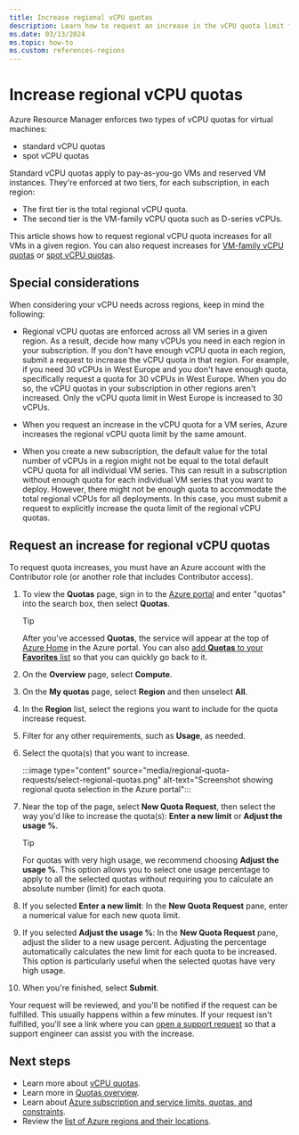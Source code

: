 ```yaml
---
title: Increase regional vCPU quotas
description: Learn how to request an increase in the vCPU quota limit for a region in the Azure portal.
ms.date: 03/13/2024
ms.topic: how-to
ms.custom: references-regions
---
```


# Increase regional vCPU quotas

Azure Resource Manager enforces two types of vCPU quotas for virtual machines:

- standard vCPU quotas
- spot vCPU quotas

Standard vCPU quotas apply to pay-as-you-go VMs and reserved VM instances. They're enforced at two tiers, for each subscription, in each region:

- The first tier is the total regional vCPU quota.
- The second tier is the VM-family vCPU quota such as D-series vCPUs.

This article shows how to request regional vCPU quota increases for all VMs in a given region. You can also request increases for [VM-family vCPU quotas](per-vm-quota-requests.md) or [spot vCPU quotas](spot-quota.md).

## Special considerations

When considering your vCPU needs across regions, keep in mind the following:

- Regional vCPU quotas are enforced across all VM series in a given region. As a result, decide how many vCPUs you need in each region in your subscription. If you don't have enough vCPU quota in each region, submit a request to increase the vCPU quota in that region. For example, if you need 30 vCPUs in West Europe and you don't have enough quota, specifically request a quota for 30 vCPUs in West Europe. When you do so, the vCPU quotas in your subscription in other regions aren't increased. Only the vCPU quota limit in West Europe is increased to 30 vCPUs.

- When you request an increase in the vCPU quota for a VM series, Azure increases the regional vCPU quota limit by the same amount.

- When you create a new subscription, the default value for the total number of vCPUs in a region might not be equal to the total default vCPU quota for all individual VM series. This can result in a subscription without enough quota for each individual VM series that you want to deploy. However, there might not be enough quota to accommodate the total regional vCPUs for all deployments. In this case, you must submit a request to explicitly increase the quota limit of the regional vCPU quotas.

## Request an increase for regional vCPU quotas

To request quota increases, you must have an Azure account with the Contributor role (or another role that includes Contributor access).

1. To view the **Quotas** page, sign in to the [Azure portal](https://portal.azure.com) and enter "quotas" into the search box, then select **Quotas**.

   > [!TIP]
   > After you've accessed **Quotas**, the service will appear at the top of [Azure Home](https://portal.azure.com/#home) in the Azure portal. You can also [add **Quotas** to your **Favorites** list](../azure-portal/azure-portal-add-remove-sort-favorites.md) so that you can quickly go back to it.

1. On the **Overview** page, select **Compute**.
1. On the **My quotas** page, select **Region** and then unselect **All**.
1. In the **Region** list, select the regions you want to include for the quota increase request.
1. Filter for any other requirements, such as **Usage**, as needed.
1. Select the quota(s) that you want to increase.

   :::image type="content" source="media/regional-quota-requests/select-regional-quotas.png" alt-text="Screenshot showing regional quota selection in the Azure portal":::

1. Near the top of the page, select **New Quota Request**, then select the way you'd like to increase the quota(s): **Enter a new limit** or **Adjust the usage %**.

   > [!TIP]
   > For quotas with very high usage, we recommend choosing **Adjust the usage %**. This option allows you to select one usage percentage to apply to all the selected quotas without requiring you to calculate an absolute number (limit) for each quota.

1. If you selected **Enter a new limit**: In the **New Quota Request** pane, enter a numerical value for each new quota limit.

1. If you selected **Adjust the usage %**: In the **New Quota Request** pane, adjust the slider to a new usage percent. Adjusting the percentage automatically calculates the new limit for each quota to be increased. This option is particularly useful when the selected quotas have very high usage.

1. When you're finished, select **Submit**.

Your request will be reviewed, and you'll be notified if the request can be fulfilled. This usually happens within a few minutes. If your request isn't fulfilled, you'll see a link where you can [open a support request](../azure-portal/supportability/how-to-create-azure-support-request.md) so that a support engineer can assist you with the increase.

## Next steps

- Learn more about [vCPU quotas](/azure/virtual-machines/windows/quotas).
- Learn more in [Quotas overview](quotas-overview.md).
- Learn about [Azure subscription and service limits, quotas, and constraints](/azure/azure-resource-manager/management/azure-subscription-service-limits).
- Review the [list of Azure regions and their locations](https://azure.microsoft.com/regions/).
